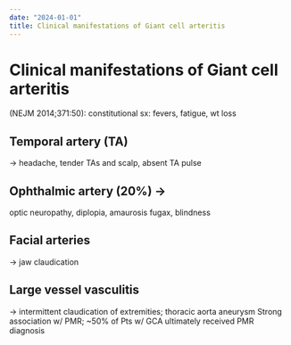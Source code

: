 ```yaml
---
date: "2024-01-01"
title: Clinical manifestations of Giant cell arteritis
---
```


# Clinical manifestations of Giant cell arteritis

(NEJM 2014;371:50): constitutional sx: fevers, fatigue, wt loss

## Temporal artery (TA) 
→ headache, tender TAs and scalp, absent TA pulse

## Ophthalmic artery (20%) → 
optic neuropathy, diplopia, amaurosis fugax, blindness

## Facial arteries 
→ jaw claudication

## Large vessel vasculitis 
→ intermittent claudication of extremities; thoracic aorta aneurysm
Strong association w/ PMR; ~50% of Pts w/ GCA ultimately received PMR diagnosis
